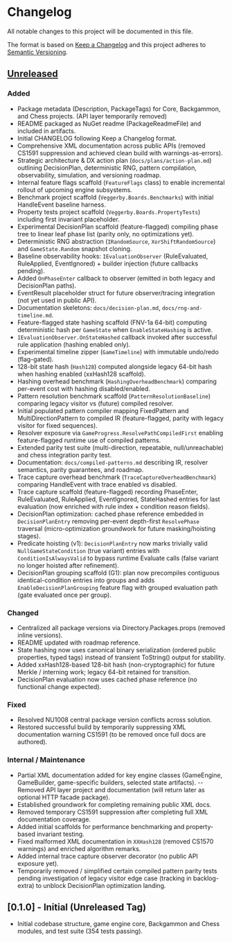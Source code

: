 # Changelog

All notable changes to this project will be documented in this file.

The format is based on [Keep a Changelog](https://keepachangelog.com/en/1.1.0/) and this project adheres to [Semantic Versioning](https://semver.org/spec/v2.0.0.html).

## [Unreleased]

### Added

- Package metadata (Description, PackageTags) for Core, Backgammon, and Chess projects. (API layer temporarily removed)
- README packaged as NuGet readme (PackageReadmeFile) and included in artifacts.
- Initial CHANGELOG following Keep a Changelog format.
- Comprehensive XML documentation across public APIs (removed CS1591 suppression and achieved clean build with warnings-as-errors).
- Strategic architecture & DX action plan (`docs/plans/action-plan.md`) outlining DecisionPlan, deterministic RNG, pattern compilation, observability, simulation, and versioning roadmap.
- Internal feature flags scaffold (`FeatureFlags` class) to enable incremental rollout of upcoming engine subsystems.
- Benchmark project scaffold (`Veggerby.Boards.Benchmarks`) with initial HandleEvent baseline harness.
- Property tests project scaffold (`Veggerby.Boards.PropertyTests`) including first invariant placeholder.
- Experimental DecisionPlan scaffold (feature-flagged) compiling phase tree to linear leaf phase list (parity only, no optimizations yet).
- Deterministic RNG abstraction (`IRandomSource`, `XorShiftRandomSource`) and `GameState.Random` snapshot cloning.
- Baseline observability hooks: `IEvaluationObserver` (RuleEvaluated, RuleApplied, EventIgnored) + builder injection (future callbacks pending).
- Added `OnPhaseEnter` callback to observer (emitted in both legacy and DecisionPlan paths).
- EventResult placeholder struct for future observer/tracing integration (not yet used in public API).
- Documentation skeletons: `docs/decision-plan.md`, `docs/rng-and-timeline.md`.
- Feature-flagged state hashing scaffold (FNV-1a 64-bit) computing deterministic hash per `GameState` when `EnableStateHashing` is active.
- `IEvaluationObserver.OnStateHashed` callback invoked after successful rule application (hashing enabled only).
- Experimental timeline zipper (`GameTimeline`) with immutable undo/redo (flag-gated).
- 128-bit state hash (`Hash128`) computed alongside legacy 64-bit hash when hashing enabled (xxHash128 scaffold).
- Hashing overhead benchmark (`HashingOverheadBenchmark`) comparing per-event cost with hashing disabled/enabled.
- Pattern resolution benchmark scaffold (`PatternResolutionBaseline`) comparing legacy visitor vs (future) compiled resolver.
- Initial populated pattern compiler mapping FixedPattern and MultiDirectionPattern to compiled IR (feature-flagged, parity with legacy visitor for fixed sequences).
- Resolver exposure via `GameProgress.ResolvePathCompiledFirst` enabling feature-flagged runtime use of compiled patterns.
- Extended parity test suite (multi-direction, repeatable, null/unreachable) and chess integration parity test.
- Documentation: `docs/compiled-patterns.md` describing IR, resolver semantics, parity guarantees, and roadmap.
- Trace capture overhead benchmark (`TraceCaptureOverheadBenchmark`) comparing HandleEvent with trace enabled vs disabled.
- Trace capture scaffold (feature-flagged) recording PhaseEnter, RuleEvaluated, RuleApplied, EventIgnored, StateHashed entries for last evaluation (now enriched with rule index + condition reason fields).
- DecisionPlan optimization: cached phase reference embedded in `DecisionPlanEntry` removing per-event depth-first `ResolvePhase` traversal (micro-optimization groundwork for future masking/hoisting stages).
- Predicate hoisting (v1): `DecisionPlanEntry` now marks trivially valid `NullGameStateCondition` (true variant) entries with `ConditionIsAlwaysValid` to bypass runtime Evaluate calls (false variant no longer hoisted after refinement).
- DecisionPlan grouping scaffold (G1): plan now precompiles contiguous identical-condition entries into groups and adds `EnableDecisionPlanGrouping` feature flag with grouped evaluation path (gate evaluated once per group).

### Changed

- Centralized all package versions via Directory.Packages.props (removed inline versions).
- README updated with roadmap reference.
- State hashing now uses canonical binary serialization (ordered public properties, typed tags) instead of transient ToString() output for stability.
- Added xxHash128-based 128-bit hash (non-cryptographic) for future Merkle / interning work; legacy 64-bit retained for transition.
- DecisionPlan evaluation now uses cached phase reference (no functional change expected).

### Fixed

- Resolved NU1008 central package version conflicts across solution.
- Restored successful build by temporarily suppressing XML documentation warning CS1591 (to be removed once full docs are authored).

### Internal / Maintenance

- Partial XML documentation added for key engine classes (GameEngine, GameBuilder, game-specific builders, selected state artifacts).
-- Removed API layer project and documentation (will return later as optional HTTP facade package).
- Established groundwork for completing remaining public XML docs.
- Removed temporary CS1591 suppression after completing full XML documentation coverage.
- Added initial scaffolds for performance benchmarking and property-based invariant testing.
- Fixed malformed XML documentation in `XXHash128` (removed CS1570 warnings) and enriched algorithm remarks.
- Added internal trace capture observer decorator (no public API exposure yet).
- Temporarily removed / simplified certain compiled pattern parity tests pending investigation of legacy visitor edge case (tracking in backlog-extra) to unblock DecisionPlan optimization landing.

## [0.1.0] - Initial (Unreleased Tag)

- Initial codebase structure, game engine core, Backgammon and Chess modules, and test suite (354 tests passing).

[Unreleased]: https://github.com/veggerby/Veggerby.Boards/compare/v0.1.0...HEAD

